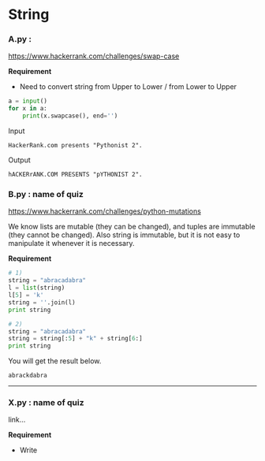 
# String

### A.py : 

https://www.hackerrank.com/challenges/swap-case


__Requirement__

* Need to convert string from Upper to Lower / from Lower to Upper

```python
a = input()
for x in a:
    print(x.swapcase(), end='')
```
Input
```
HackerRank.com presents "Pythonist 2".
```

Output
```
hACKERrANK.COM PRESENTS "pYTHONIST 2".
```

### B.py : name of quiz

https://www.hackerrank.com/challenges/python-mutations

We know lists are mutable (they can be changed), and tuples are immutable (they cannot be changed).
Also string is immutable, but it is not easy to manipulate it whenever it is necessary.

__Requirement__

```python
# 1)
string = "abracadabra"
l = list(string)
l[5] = 'k'
string = ''.join(l)
print string

# 2)
string = "abracadabra"
string = string[:5] + "k" + string[6:]
print string
```


You will get the result below.
```
abrackdabra
```

---
### X.py : name of quiz

link...

__Requirement__

* Write 

```python

```

